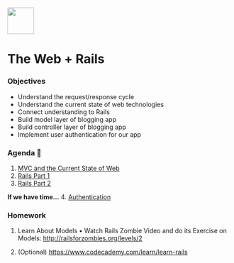 # <img src="https://cloud.githubusercontent.com/assets/8397980/19818474/bd21af4c-9d04-11e6-8df6-1ed154718dce.png" height="60">

# The Web + Rails

### Objectives

- Understand the request/response cycle
- Understand the current state of web technologies
- Connect understanding to Rails
- Build model layer of blogging app
- Build controller layer of blogging app
- Implement user authentication for our app

### Agenda :rocket:

1. [MVC and the Current State of Web](https://www.youtube.com/watch?v=LiBdzE_DJn4)
2. [Rails Part 1](resources/rails_part_1.md)
3. [Rails Part 2](resources/rails_part_2.md)

**If we have time...**
4. [Authentication](resources/authentication.md)

### Homework

1. Learn About Models • Watch Rails Zombie Video and do its Exercise on Models: http://railsforzombies.org/levels/2

2. (Optional) https://www.codecademy.com/learn/learn-rails

